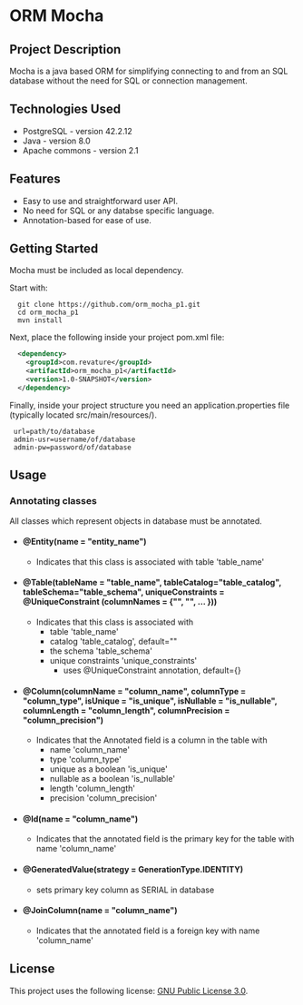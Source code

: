 # ORM Mocha

## Project Description

Mocha is a java based ORM for simplifying connecting to and from an SQL database without the need for SQL or connection management.

## Technologies Used

- PostgreSQL - version 42.2.12
- Java - version 8.0
- Apache commons - version 2.1

## Features

- Easy to use and straightforward user API.
- No need for SQL or any databse specific language.
- Annotation-based for ease of use.

## Getting Started

Mocha must be included as local dependency.

Start with:

```shell
  git clone https://github.com/orm_mocha_p1.git
  cd orm_mocha_p1
  mvn install
```

Next, place the following inside your project pom.xml file:

```XML
  <dependency>
    <groupId>com.revature</groupId>
    <artifactId>orm_mocha_p1</artifactId>
    <version>1.0-SNAPSHOT</version>
  </dependency>

```

Finally, inside your project structure you need an application.properties file (typically located src/main/resources/).

```
 url=path/to/database
 admin-usr=username/of/database
 admin-pw=password/of/database
```

## Usage

### Annotating classes

All classes which represent objects in database must be annotated.

- #### @Entity(name = "entity_name")
  - Indicates that this class is associated with table 'table_name'
- #### @Table(tableName = "table_name", tableCatalog="table_catalog", tableSchema="table_schema", uniqueConstraints = @UniqueConstraint (columnNames = {"", "", ... }))
  - Indicates that this class is associated with
    - table 'table_name'
    - catalog 'table_catalog', default=""
    - the schema 'table_schema'
    - unique constraints 'unique_constraints'
      - uses @UniqueConstraint annotation, default={}
- #### @Column(columnName = "column_name", columnType = "column_type", isUnique = "is_unique", isNullable = "is_nullable", columnLength = "column_length", columnPrecision = "column_precision")
  - Indicates that the Annotated field is a column in the table with
    - name 'column_name'
    - type 'column_type'
    - unique as a boolean 'is_unique'
    - nullable as a boolean 'is_nullable'
    - length 'column_length'
    - precision 'column_precision'
- #### @Id(name = "column_name")
  - Indicates that the annotated field is the primary key for the table with name 'column_name'
- #### @GeneratedValue(strategy = GenerationType.IDENTITY)
  - sets primary key column as SERIAL in database
- #### @JoinColumn(name = "column_name")
  - Indicates that the annotated field is a foreign key with name 'column_name'

## License

This project uses the following license: [GNU Public License 3.0](https://www.gnu.org/licenses/gpl-3.0.en.html).
